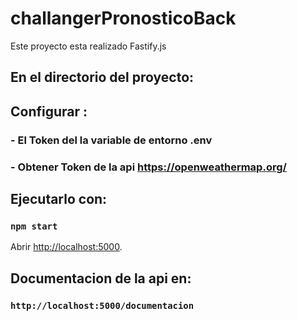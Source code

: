 # challangerPronosticoBack


Este proyecto esta realizado Fastify.js 

## En el directorio del proyecto:

## Configurar :  
 ### - El Token del  la variable de entorno .env

  ### - Obtener Token de la api https://openweathermap.org/

## Ejecutarlo con:

### `npm start`


 Abrir [http://localhost:5000](http://localhost:5000).
 
## Documentacion de la api en:

### `http://localhost:5000/documentacion`
 
